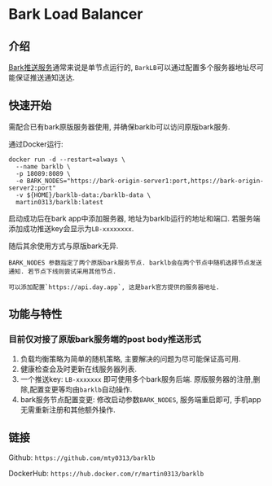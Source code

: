 # Bark Load Balancer

## 介绍

[Bark推送服务](https://github.com/Finb/bark-server)通常来说是单节点运行的, `BarkLB`可以通过配置多个服务器地址尽可能保证推送通知送达.

## 快速开始

需配合已有bark原版服务器使用, 并确保barklb可以访问原版bark服务.

通过Docker运行: 

```shell
docker run -d --restart=always \
  --name barklb \
  -p 18089:8089 \
  -e BARK_NODES="https://bark-origin-server1:port,https://bark-origin-server2:port"
  -v ${HOME}/barklb-data:/barklb-data \
  martin0313/barklb:latest
```

启动成功后在bark app中添加服务器, 地址为barklb运行的地址和端口. 若服务端添加成功推送key会显示为`LB-xxxxxxxx`.

随后其余使用方式与原版bark无异.

    BARK_NODES 参数指定了两个原版bark服务节点. barklb会在两个节点中随机选择节点发送通知. 若节点下线则尝试采用其他节点. 

    可以添加配置`https://api.day.app`, 这是bark官方提供的服务器地址.

## 功能与特性

### 目前仅对接了原版bark服务端的post body推送形式

1. 负载均衡策略为简单的随机策略, 主要解决的问题为尽可能保证高可用.
2. 健康检查会及时更新在线服务器列表.
3. 一个推送key: `LB-xxxxxxx` 即可使用多个bark服务后端. 原版服务器的注册,删除,配置变更等均由`barklb`自动操作.
4. bark服务节点配置变更: 修改启动参数`BARK_NODES`, 服务端重启即可, 手机app无需重新注册和其他额外操作.

## 链接

Github: `https://github.com/mty0313/barklb`

DockerHub: `https://hub.docker.com/r/martin0313/barklb`
